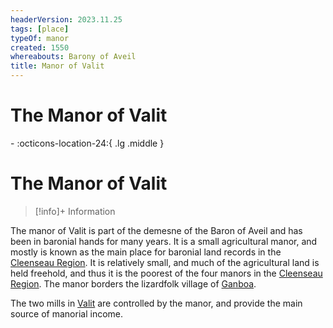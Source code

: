 ```yaml
---
headerVersion: 2023.11.25
tags: [place]
typeOf: manor
created: 1550
whereabouts: Barony of Aveil
title: Manor of Valit
---
```

# The Manor of Valit
<div class="grid cards ext-narrow-margin ext-one-column" markdown>
-  
    :octicons-location-24:{ .lg .middle }   
</div>



# The Manor of Valit
>[!info]+ Information
> 
> 
>> 

The manor of Valit is part of the demesne of the Baron of Aveil and has been in baronial hands for many years.  It is a small agricultural manor, and mostly is known as the main place for baronial land records in the [Cleenseau Region](<./cleenseau-region.md>). It is relatively small, and much of the agricultural land is held freehold, and thus it is the poorest of the four manors in the [Cleenseau Region](<./cleenseau-region.md>). The manor borders the lizardfolk village of [Ganboa](<./ganboa.md>).

The two mills in [Valit](<./valit.md>) are controlled by the manor, and provide the main source of manorial income. 